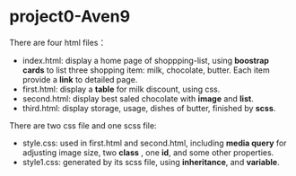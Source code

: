 # project0-Aven9

There are four html files：

- index.html: display a home page of shoppping-list, using **boostrap cards** to list three shopping item: milk, chocolate, butter. Each item provide a **link** to detailed page.
- first.html: display a **table** for milk discount, using css.
- second.html: display best saled chocolate with **image** and **list**.
- third.html: display storage, usage, dishes of butter, finished by **scss**.

There are two css file and one scss file:

- style.css: used in first.html and second.html, including **media query** for adjusting image size, two **class** , one **id**, and some other properties.
- style1.css: generated by its scss file, using **inheritance**, and **variable**.